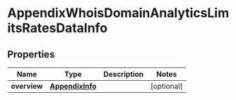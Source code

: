 

# AppendixWhoisDomainAnalyticsLimitsRatesDataInfo


## Properties

| Name | Type | Description | Notes |
|------------ | ------------- | ------------- | -------------|
|**overview** | [**AppendixInfo**](AppendixInfo.md) |  |  [optional] |



